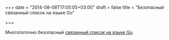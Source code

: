 +++
date = "2014-08-08T17:05:05+03:00"
draft = false
title = "Безопасный связанный список на языке Go"

+++

<p>Многопоточно безопасный <a href="http://0xax.blogspot.com/2014/08/thread-safe-linked-list-for-golang.html">связанный список на языке Go</a>.</p>

